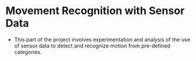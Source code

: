 # Movement Recognition with Sensor Data

- This part of the project involves experimentation and analysis of the use of sensor data to detect and recognize motion from pre-defined categories.